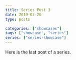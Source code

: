 ```yaml
---
title: Series Post 3
date: 2019-05-20
type: posts

categories: ["showcases"]
tags: ["showcase", "series"]
series: ["series-showcase"]
---
```


Here is the last post of a series.
